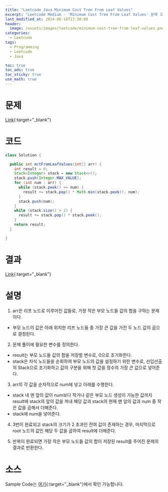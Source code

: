 ```yaml
---
title: "Leetcode Java Minimum Cost Tree From Leaf Values"
excerpt: "Leetcode Medium - 'Minimum Cost Tree From Leaf Values' 문제 Java 풀이"
last_modified_at: 2024-06-18T17:30:00
header:
  image: /assets/images/leetcode/minimum-cost-tree-from-leaf-values.png
categories:
  - Leetcode
tags:
  - Programming
  - Leetcode
  - Java

toc: true
toc_ads: true
toc_sticky: true
use_math: true
---
```

# 문제
[Link](https://leetcode.com/problems/minimum-cost-tree-from-leaf-values/){:target="_blank"}

# 코드
```java
class Solution {

  public int mctFromLeafValues(int[] arr) {
    int result = 0;
    Stack<Integer> stack = new Stack<>();
    stack.push(Integer.MAX_VALUE);
    for (int num : arr) {
      while (stack.peek() <= num) {
        result += stack.pop() * Math.min(stack.peek(), num);
      }
      stack.push(num);
    }
    while (stack.size() > 2) {
      result += stack.pop() * stack.peek();
    }
    return result;
  }

}
```

# 결과
[Link](https://leetcode.com/problems/minimum-cost-tree-from-leaf-values/submissions/1292188988/){:target="_blank"}

# 설명
1. arr은 리프 노드로 이루어진 값들로, 가장 작은 부모 노드들 값의 합을 구하는 문제이다.
- 부모 노드의 값은 아래 위치한 리프 노드들 중 가장 큰 값을 가진 두 노드 값의 곱으로 결정된다.

2. 문제 풀이에 필요한 변수를 정의한다.
- result는 부모 노드들 값의 합을 저장할 변수로, 0으로 초기화한다.
- stack은 자식 노드들을 순회하여 부모 노드의 값을 설정하기 위한 변수로, 선입선출의 Stack으로 초기화하고 값의 구분을 위해 첫 값을 정수의 가장 큰 값으로 넣어준다.

3. arr의 각 값을 순차적으로 num에 넣고 아래를 수행한다.
- stack 내 맨 앞의 값이 num보다 작거나 같은 부모 노드 생성이 가능한 값까지 result에 stack의 앞의 값을 꺼내 해당 값과 stack의 현재 맨 앞의 값과 num 중 작은 값을 곱해서 더해준다.
- stack에 num을 넣어준다.

4. 3번이 완료되고 stack의 크기가 2 초과인 잔여 값이 존재하는 경우, 마지막으로 root 노드의 값인 해당 두 값을 곱하여 result에 더해준다.

5. 반복이 완료되면 가장 작은 부모 노드들 값의 합이 저장된 result를 주어진 문제의 결과로 반환한다.

# 소스
Sample Code는 [여기](https://github.com/GracefulSoul/leetcode/blob/master/src/main/java/gracefulsoul/problems/ShortestPathWithAlternatingColors.java){:target="_blank"}에서 확인 가능합니다.